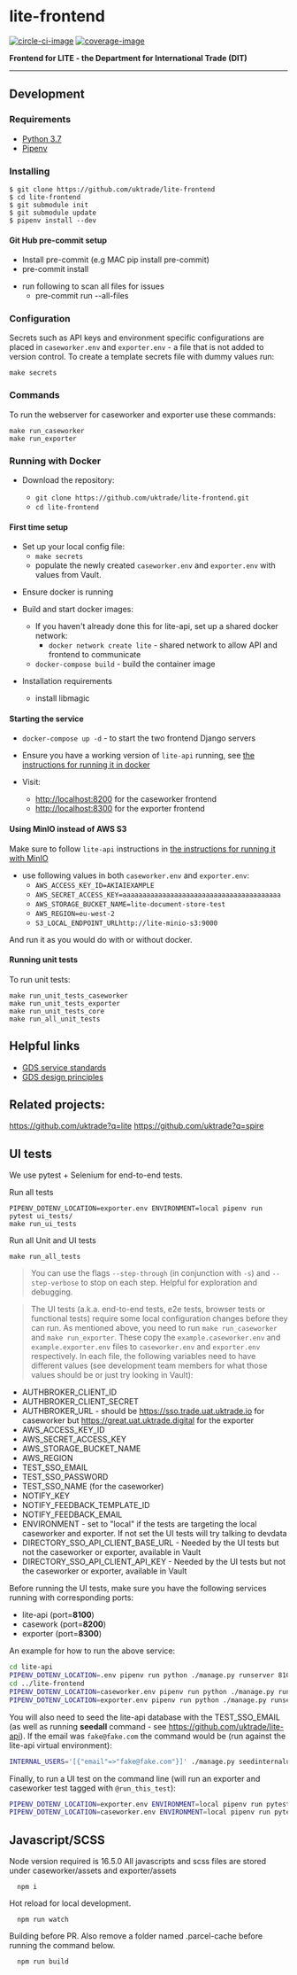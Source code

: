 # lite-frontend

[![circle-ci-image]][circle-ci]
[![coverage-image]][coverage]

**Frontend for LITE - the Department for International Trade (DIT)**

---

## Development

### Requirements

- [Python 3.7](https://www.python.org/downloads/release/python-37/)
- [Pipenv](https://pipenv.pypa.io/en/latest/)

### Installing

    $ git clone https://github.com/uktrade/lite-frontend
    $ cd lite-frontend
    $ git submodule init
    $ git submodule update
    $ pipenv install --dev

#### Git Hub pre-commit setup

- Install pre-commit (e.g MAC pip install pre-commit)
- pre-commit install

* run following to scan all files for issues
  - pre-commit run --all-files

### Configuration

Secrets such as API keys and environment specific configurations are placed in `caseworker.env` and `exporter.env` - a file that is not added to version control. To create a template secrets file with dummy values run:

```
make secrets
```

### Commands

To run the webserver for caseworker and exporter use these commands:

```
make run_caseworker
make run_exporter
```

### Running with Docker

- Download the repository:

  - `git clone https://github.com/uktrade/lite-frontend.git`
  - `cd lite-frontend`

#### First time setup

- Set up your local config file:
  - `make secrets`
  - populate the newly created `caseworker.env` and `exporter.env` with values from Vault.

* Ensure docker is running

* Build and start docker images:
  - If you haven't already done this for lite-api, set up a shared docker network:
    - `docker network create lite` - shared network to allow API and frontend to communicate
  - `docker-compose build` - build the container image
* Installation requirements
  - install libmagic

#### Starting the service

- `docker-compose up -d` - to start the two frontend Django servers

- Ensure you have a working version of `lite-api` running, see [the instructions for running it
  in docker](https://github.com/uktrade/lite-api/blob/master/README.md#running-the-service-with-docker)

- Visit:
  - [http://localhost:8200](http://localhost:8200) for the caseworker frontend
  - [http://localhost:8300](http://localhost:8300) for the exporter frontend

#### Using MinIO instead of AWS S3

Make sure to follow `lite-api` instructions in [the instructions for running it
  with MinIO](https://github.com/uktrade/lite-api/blob/master/docs/minio.md)

- use following values in both `caseworker.env` and `exporter.env`:
  - `AWS_ACCESS_KEY_ID=AKIAIEXAMPLE`
  - `AWS_SECRET_ACCESS_KEY=aaaaaaaaaaaaaaaaaaaaaaaaaaaaaaaaaaaaaaaa`
  - `AWS_STORAGE_BUCKET_NAME=lite-document-store-test`
  - `AWS_REGION=eu-west-2`
  - `S3_LOCAL_ENDPOINT_URLhttp://lite-minio-s3:9000`

And run it as you would do with or without docker.

#### Running unit tests

To run unit tests:

```
make run_unit_tests_caseworker
make run_unit_tests_exporter
make run_unit_tests_core
make run_all_unit_tests
```

## Helpful links

- [GDS service standards](https://www.gov.uk/service-manual/service-standard)
- [GDS design principles](https://www.gov.uk/design-principles)

## Related projects:

https://github.com/uktrade?q=lite
https://github.com/uktrade?q=spire

[circle-ci-image]: https://circleci.com/gh/uktrade/lite-frontend/tree/master.svg?style=svg
[circle-ci]: https://circleci.com/gh/uktrade/lite-frontend/tree/master
[coverage-image]: https://api.codeclimate.com/v1/badges/7bb724ad7dc3c9be3733/test_coverage
[coverage]: https://codeclimate.com/github/uktrade/lite-frontend/test_coverage

## UI tests

We use pytest + Selenium for end-to-end tests.

Run all tests

```
PIPENV_DOTENV_LOCATION=exporter.env ENVIRONMENT=local pipenv run pytest ui_tests/
make run_ui_tests
```

Run all Unit and UI tests

```
make run_all_tests
```

> You can use the flags `--step-through` (in conjunction with `-s`) and `--step-verbose` to stop on each step. Helpful for exploration and debugging.

> The UI tests (a.k.a. end-to-end tests, e2e tests, browser tests or functional tests) require some local configuration
> changes before they can run. As mentioned above, you need to run `make run_caseworker` and `make run_exporter`.
> These copy the `example.caseworker.env` and `example.exporter.env` files to `caseworker.env` and `exporter.env`
> respectively. In each file, the following variables need to have different values (see development team members for
> what those values should be or just try looking in Vault):

- AUTHBROKER_CLIENT_ID
- AUTHBROKER_CLIENT_SECRET
- AUTHBROKER_URL - should be https://sso.trade.uat.uktrade.io for caseworker but https://great.uat.uktrade.digital
  for the exporter
- AWS_ACCESS_KEY_ID
- AWS_SECRET_ACCESS_KEY
- AWS_STORAGE_BUCKET_NAME
- AWS_REGION
- TEST_SSO_EMAIL
- TEST_SSO_PASSWORD
- TEST_SSO_NAME (for the caseworker)
- NOTIFY_KEY
- NOTIFY_FEEDBACK_TEMPLATE_ID
- NOTIFY_FEEDBACK_EMAIL
- ENVIRONMENT - set to "local" if the tests are targeting the local caseworker
  and exporter. If not set the UI tests will try talking to devdata
- DIRECTORY_SSO_API_CLIENT_BASE_URL - Needed by the UI tests but not the caseworker or exporter, available
  in Vault
- DIRECTORY_SSO_API_CLIENT_API_KEY - Needed by the UI tests but not the caseworker or exporter, available
  in Vault

Before running the UI tests, make sure you have the following services running with corresponding ports:

- lite-api (port=**8100**)
- casework (port=**8200**)
- exporter (port=**8300**)

An example for how to run the above service:

```bash
cd lite-api
PIPENV_DOTENV_LOCATION=.env pipenv run python ./manage.py runserver 8100
cd ../lite-frontend
PIPENV_DOTENV_LOCATION=caseworker.env pipenv run python ./manage.py runserver 8200
PIPENV_DOTENV_LOCATION=exporter.env pipenv run python ./manage.py runserver 8300
```

You will also need to seed the lite-api database with the TEST_SSO_EMAIL (as well as running **seedall**
command - see https://github.com/uktrade/lite-api). If the email was `fake@fake.com` the
command would be (run against the lite-api virtual environment):

```bash
INTERNAL_USERS='[{"email"=>"fake@fake.com"}]' ./manage.py seedinternalusers
```

Finally, to run a UI test on the command line (will run an exporter and caseworker test tagged with `@run_this_test`):

```bash
PIPENV_DOTENV_LOCATION=exporter.env ENVIRONMENT=local pipenv run pytest -m "run_this_test" ui_tests/exporter
PIPENV_DOTENV_LOCATION=caseworker.env ENVIRONMENT=local pipenv run pytest -m "run_this_test" ui_tests/caseworker/
```

## Javascript/SCSS

Node version required is 16.5.0
All javascripts and scss files are stored under caseworker/assets and exporter/assets

```
  npm i
```

Hot reload for local development.

```
  npm run watch
```

Building before PR. Also remove a folder named .parcel-cache before running the command below.

```
  npm run build
```
